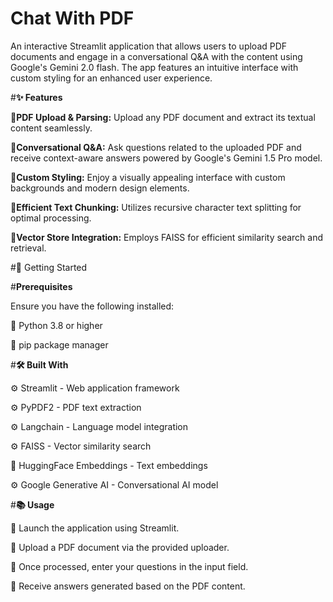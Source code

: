 # Chat With PDF
An interactive Streamlit application that allows users to upload PDF documents and engage in a conversational Q&A with the content using Google's Gemini 2.0 flash. The app features an intuitive interface with custom styling for an enhanced user experience.

#**✨ Features**

📍**PDF Upload & Parsing:** Upload any PDF document and extract its textual content seamlessly.

📍**Conversational Q&A:** Ask questions related to the uploaded PDF and receive context-aware answers powered by Google's Gemini 1.5 Pro model.

📍**Custom Styling:** Enjoy a visually appealing interface with custom backgrounds and modern design elements.

📍**Efficient Text Chunking:** Utilizes recursive character text splitting for optimal processing.

📍**Vector Store Integration:** Employs FAISS for efficient similarity search and retrieval.

#🚀 Getting Started

#**Prerequisites**

Ensure you have the following installed:

📌 Python 3.8 or higher

📌 pip package manager

#**🛠️ Built With**

⚙️ Streamlit - Web application framework

⚙️ PyPDF2 - PDF text extraction

⚙️ Langchain - Language model integration

⚙️ FAISS - Vector similarity search

🤗 HuggingFace Embeddings - Text embeddings

⚙️ Google Generative AI - Conversational AI model

#**📚 Usage**

🔅 Launch the application using Streamlit.

🔅 Upload a PDF document via the provided uploader.

🔅 Once processed, enter your questions in the input field.

🔅 Receive answers generated based on the PDF content.
